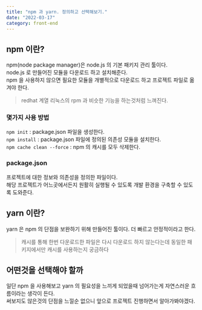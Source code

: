 ```yaml
---
title: "npm 과 yarn. 정의하고 선택해보기."
date: "2022-03-17"
category: front-end
---
```


## npm 이란?
npm(node package manager)은 node.js 의 기본 패키지 관리 툴이다.  
node.js 로 만들어진 모듈을 다운로드 하고 설치해준다.  
npm 을 사용하지 않으면 필요한 모듈을 개별적으로 다운로드 하고 프로젝트 파일로 옮겨야 한다.
> redhat 계열 리눅스의 rpm 과 비슷한 기능을 하는것처럼 느껴진다.

### 몇가지 사용 방법
`npm init` : package.json 파일을 생성한다.  
`npm install` : package.json 파일에 정의된 의존성 모듈을 설치한다.  
`npm cache clean --force` : npm 의 캐시를 모두 삭제한다.

### package.json
프로젝트에 대한 정보와 의존성을 정의한 파일이다.  
해당 프로젝트가 어느곳에서든지 원활히 실행될 수 있도록 개발 환경을 구축할 수 있도록 도와준다.

## yarn 이란?
yarn 은 npm 의 단점을 보완하기 위해 만들어진 툴이다.
더 빠르고 안정적이라고 한다.
> 캐시를 통해 한번 다운로드한 파일은 다시 다운로드 하지 않는다는데 동일한 패키지에서만 캐시를 사용하는지 궁금하다

## 어떤것을 선택해야 할까
일단 npm 을 사용해보고 yarn 의 필요성을 느끼게 되었을때 넘어가는게 자연스러운 흐름이라는 생각이 든다.  
써보지도 않은것의 단점을 느낄순 없으니 앞으로 프로젝트 진행하면서 알아가봐야겠다.